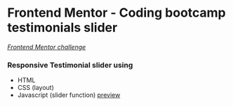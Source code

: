 # Frontend Mentor - Coding bootcamp testimonials slider

[*Frontend Mentor challenge*](https://www.frontendmentor.io/challenges/coding-bootcamp-testimonials-slider-4FNyLA8JL) 

### Responsive Testimonial slider using
* HTML 
* CSS (layout)
* Javascript (slider function)
  [preview](https://64caadd6794e38129edbeb4e--spectacular-gaufre-9bb340.netlify.app)
